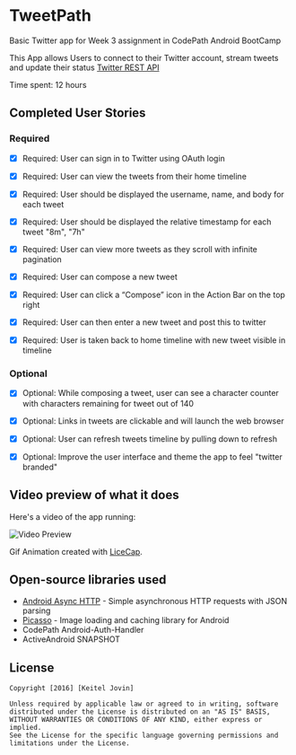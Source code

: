 # TweetPath
Basic Twitter app for Week 3 assignment in CodePath Android BootCamp

This App allows Users to connect to their Twitter account, stream tweets and update their status [Twitter REST API](https://dev.twitter.com/rest/public)

Time spent: 12 hours

## Completed User Stories

### Required
* [x] Required: User can sign in to Twitter using OAuth login
* [x] Required: User can view the tweets from their home timeline
* [x] Required: User should be displayed the username, name, and body for each tweet
* [x] Required: User should be displayed the relative timestamp for each tweet "8m", "7h"
* [x] Required: User can view more tweets as they scroll with infinite pagination
* [x] Required: User can compose a new tweet
* [x] Required: User can click a “Compose” icon in the Action Bar on the top right
* [x] Required: User can then enter a new tweet and post this to twitter
* [x] Required: User is taken back to home timeline with new tweet visible in timeline


### Optional
* [x] Optional: While composing a tweet, user can see a character counter with characters remaining for tweet out of 140
* [x] Optional: Links in tweets are clickable and will launch the web browser
* [x] Optional: User can refresh tweets timeline by pulling down to refresh
* [x] Optional: Improve the user interface and theme the app to feel "twitter branded"
 

## Video preview of what it does
Here's a video of the app running:

<img src="https://github.com/KeitelDOG/TweetPath/blob/master/TweetPath.gif" title="Video Preview" alt="Video Preview">

Gif Animation created with [LiceCap](http://www.cockos.com/licecap/).

## Open-source libraries used

- [Android Async HTTP](https://github.com/loopj/android-async-http) - Simple asynchronous HTTP requests with JSON parsing
- [Picasso](http://square.github.io/picasso/) - Image loading and caching library for Android
- CodePath Android-Auth-Handler
- ActiveAndroid SNAPSHOT

## License

    Copyright [2016] [Keitel Jovin]

    Unless required by applicable law or agreed to in writing, software
    distributed under the License is distributed on an "AS IS" BASIS,
    WITHOUT WARRANTIES OR CONDITIONS OF ANY KIND, either express or implied.
    See the License for the specific language governing permissions and
    limitations under the License.


